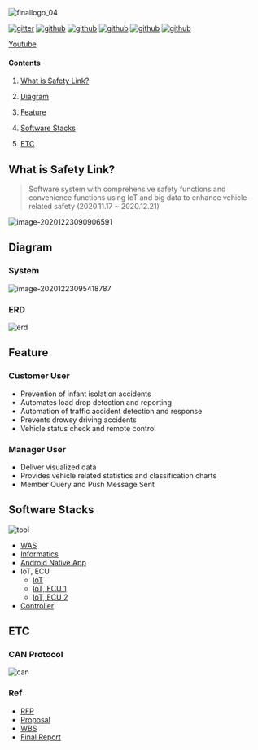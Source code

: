 ![finallogo_04](md-images/finallogo_04.png)

[![gitter](https://img.shields.io/gitter/room/socialDe/SafetyLink)](https://github.com/socialDe/SafetyLink) [![github](https://img.shields.io/github/languages/count/socialDe/SafetyLink)](https://github.com/socialDe/SafetyLink) [![github](https://img.shields.io/github/languages/top/socialDe/SafetyLink)](https://github.com/socialDe/SafetyLink) [![github](https://img.shields.io/github/languages/code-size/socialDe/SafetyLink)](https://github.com/socialDe/SafetyLink) [![github](https://img.shields.io/github/repo-size/socialDe/SafetyLink)](https://github.com/socialDe/SafetyLink) [![github](https://img.shields.io/github/contributors/socialDe/SafetyLink)](https://github.com/socialDe/SafetyLink)

[Youtube](https://youtu.be/ruTkEXwlFHY)





#### Contents

1. [What is Safety Link?](#what-is-safety-link?)

2. [Diagram](#diagram)
3. [Feature](#feature)
4. [Software Stacks](#software-stacks)
5. [ETC](#etc)





## What is Safety Link?

> Software system with comprehensive safety functions and convenience functions using IoT and big data to enhance vehicle-related safety (2020.11.17 ~ 2020.12.21)

![image-20201223090906591](md-images/image-20201223090906591.png)





## Diagram

### System

![image-20201223095418787](md-images/image-20201223095418787.png)



### ERD

![erd](md-images/erd.png)





## Feature

### Customer User

- Prevention of infant isolation accidents
- Automates load drop detection and reporting
- Automation of traffic accident detection and response
- Prevents drowsy driving accidents
- Vehicle status check and remote control



### Manager User

- Deliver visualized data
- Provides vehicle related statistics and classification charts
- Member Query and Push Message Sent





## Software Stacks

![tool](md-images/tool.png)

- [WAS](WebServer)
- [Informatics](CustomerTablet)
- [Android Native App](CustomerMobile)
- IoT, ECU
  - [IoT](CarHead)
  - [IoT, ECU 1](CarFront)
  - [IoT, ECU 2](CarRear)
- [Controller](Sensors)





## ETC

### CAN Protocol

![can](md-images/can.png)



### Ref

- [RFP]()
- [Proposal]()
- [WBS]()
- [Final Report]()

